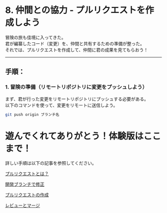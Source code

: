 # 8. **仲間との協力** - プルリクエストを作成しよう

冒険の旅も佳境に入ってきた。  
君が編纂したコード（変更）を、仲間と共有するための準備が整った。  
それでは、プルリクエストを作成して、仲間に君の成果を見てもらおう！

---

## 手順：

### 1. 冒険の準備（リモートリポジトリに変更をプッシュしよう）

まず、君が行った変更をリモートリポジトリにプッシュする必要がある。  
以下のコマンドを使って、変更をリモートに送信しよう。

```bash
git push origin ブランチ名
```

# 遊んでくれてありがとう！体験版はここまで！
詳しい手順は以下の記事を参照してください。

[プルリクエストとは？](https://backlog.com/ja/git-tutorial/pull-request/01/)

[開発ブランチで修正](https://backlog.com/ja/git-tutorial/pull-request/05/)

[プルリクエストの作成]()

[レビューとマージ]()